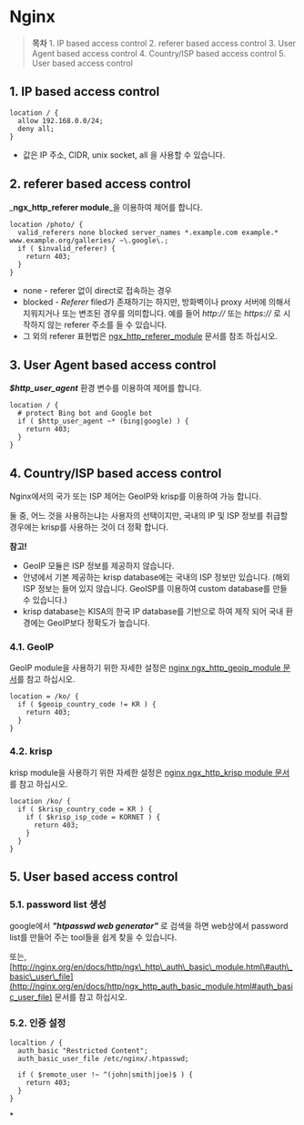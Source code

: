 # Nginx

> **목차** 1. IP based access control 2. referer based access control 3. User Agent based access control 4. Country/ISP based access control 5. User based access control

## 1. IP based access control

```text
location / {
  allow 192.168.0.0/24;
  deny all;
}
```

* 값은 IP 주소, CIDR, unix socket, all 을 사용할 수 있습니다.

## 2. referer based access control

_**ngx\_http\_referer module**_을 이용하여 제어를 합니다.

```text
location /photo/ {
  valid_referers none blocked server_names *.example.com example.* www.example.org/galleries/ ~\.google\.;
  if ( $invalid_referer) {
    return 403;
  }
}
```

* none - referer 없이 direct로 접속하는 경우
* blocked - _Referer_ filed가 존재하기는 하지만, 방화벽이나 proxy 서버에 의해서 지워지거나 또는 변조된 경우를 의미합니다. 예를 들어 _http://_ 또는 _https://_ 로 시작하지 않는 referer 주소를 들 수 있습니다.
* 그 외의 referer 표현법은 [ngx\_http\_referer\_module](http://nginx.org/en/docs/http/ngx_http_referer_module.html) 문서를 참조 하십시오.

## 3. User Agent based access control

_**$http\_user\_agent**_ 환경 변수를 이용하여 제어를 합니다.

```text
location / {
  # protect Bing bot and Google bot
  if ( $http_user_agent ~* (bing|google) ) {
    return 403;
  }
}
```

## 4. Country/ISP based access control

Nginx에서의 국가 또는 ISP 제어는 GeoIP와 krisp를 이용하여 가능 합니다.

둘 중, 어느 것을 사용하는냐는 사용자의 선택이지만, 국내의 IP 및 ISP 정보를 취급할 경우에는 krisp를 사용하는 것이 더 정확 합니다.

**참고!**

* GeoIP 모듈은 ISP 정보를 제공하지 않습니다.
* 안녕에서 기본 제공하는 krisp database에는 국내의 ISP 정보만 있습니다. \(해외 ISP 정보는 들어 있지 않습니다. GeoISP를 이용하여 custom database를 만들 수 있습니다.\)
* krisp database는 KISA의 한국 IP database를 기반으로 하여 제작 되어 국내 환경에는 GeoIP보다 정확도가 높습니다.

### 4.1. GeoIP

GeoIP module을 사용하기 위한 자세한 설정은 [nginx ngx\_http\_geoip\_module 문서](http://nginx.org/en/docs/http/ngx_http_geoip_module.html)를 참고 하십시오.

```text
location = /ko/ {
  if ( $geoip_country_code != KR ) {
    return 403;
  }
}
```

### 4.2. krisp

krisp module을 사용하기 위한 자세한 설정은 [nginx ngx\_http\_krisp module 문서](https://github.com/vozlt/nginx-module-krisp/blob/master/README.md)를 참고 하십시오.

```text
location /ko/ {
  if ( $krisp_country_code = KR ) {
    if ( $krisp_isp_code = KORNET ) {
      return 403;
    }
  }
}
```

## 5. User based access control

### 5.1. password list 생성

google에서 _**"htpasswd web generator"**_ 로 검색을 하면 web상에서 password list를 만들어 주는 tool들을 쉽게 찾을 수 있습니다.

또는, [http://nginx.org/en/docs/http/ngx\_http\_auth\_basic\_module.html\#auth\_basic\_user\_file](http://nginx.org/en/docs/http/ngx_http_auth_basic_module.html#auth_basic_user_file) 문서를 참고 하십시오.

### 5.2. 인증 설정

```text
localtion / {
  auth_basic "Restricted Content";
  auth_basic_user_file /etc/nginx/.htpasswd;

  if ( $remote_user !~ ^(john|smith|joe)$ ) {
    return 403;
  }
}
```

\*

